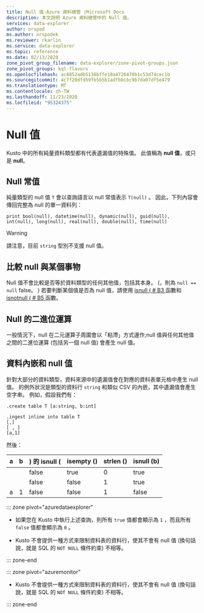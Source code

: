 ```yaml
---
title: Null 值-Azure 資料總管 |Microsoft Docs
description: 本文說明 Azure 資料總管中的 Null 值。
services: data-explorer
author: orspod
ms.author: orspodek
ms.reviewer: rkarlin
ms.service: data-explorer
ms.topic: reference
ms.date: 02/13/2020
zone_pivot_group_filename: data-explorer/zone-pivot-groups.json
zone_pivot_groups: kql-flavors
ms.openlocfilehash: ac8852adb5138bffe10a4726470b1c53d74cec1b
ms.sourcegitcommit: 4c7f20dfd59fb5b5b1adfbbcbc9b7da07df5e479
ms.translationtype: MT
ms.contentlocale: zh-TW
ms.lasthandoff: 11/23/2020
ms.locfileid: "95324375"
---
```

# <a name="null-values"></a>Null 值

Kusto 中的所有純量資料類型都有代表遺漏值的特殊值。
此值稱為 **null 值**，或只是 **null**。

## <a name="null-literals"></a>Null 常值

純量類型的 null 值 `T` 會以查詢語言以 null 常值表示 `T(null)` 。
因此，下列內容會傳回完整為 null 的單一資料列：

```kusto
print bool(null), datetime(null), dynamic(null), guid(null), int(null), long(null), real(null), double(null), time(null)
```

> [!WARNING]
> 請注意，目前 `string` 型別不支援 null 值。

## <a name="comparing-null-to-something"></a>比較 null 與某個事物

Null 值不會比較是否等於資料類型的任何其他值，包括其本身。  (，則為 `null == null` false。 ) 若要判斷某個值是否為 null 值，請使用 [isnull ( # B3 ](../isnullfunction.md) 函數和 [isnotnull ( # B5 ](../isnotnullfunction.md) 函數。

## <a name="binary-operations-on-null"></a>Null 的二進位運算

一般情況下，null 在二元運算子周圍會以「粘滯」方式運作;null 值與任何其他值之間的二進位運算 (包括另一個 null 值) 會產生 null 值。

## <a name="data-ingestion-and-null-values"></a>資料內嵌和 null 值

針對大部分的資料類型，資料來源中的遺漏值會在對應的資料表單元格中產生 null 值。 的例外狀況是類型的資料行 `string` 和類似 CSV 的內嵌，其中遺漏值會產生空字串。
例如，假設我們有： 

```kusto
.create table T [a:string, b:int]

.ingest inline into table T
[,]
[ , ]
[a,1]
```

然後：

|a     |b     |) 的 isnull (|isempty () |strlen () |isnull (b) |
|------|------|---------|----------|---------|---------|
|&nbsp;|&nbsp;|false    |true      |0        |true     |
|&nbsp;|&nbsp;|false    |false     |1        |true     |
|a     |1     |false    |false     |1        |false    |

::: zone pivot="azuredataexplorer"

* 如果您在 Kusto 中執行上述查詢，則所有 `true` 值都會顯示為 `1` ，而且所有 `false` 值都會顯示為 `0` 。

* Kusto 不會提供一種方式來限制資料表的資料行，使其不會有 null 值 (換句話說，就是 SQL 的 `NOT NULL` 條件約束) 不相等。

::: zone-end

::: zone pivot="azuremonitor"

* Kusto 不會提供一種方式來限制資料表的資料行，使其不會有 null 值 (換句話說，就是 SQL 的 `NOT NULL` 條件約束) 不相等。

::: zone-end